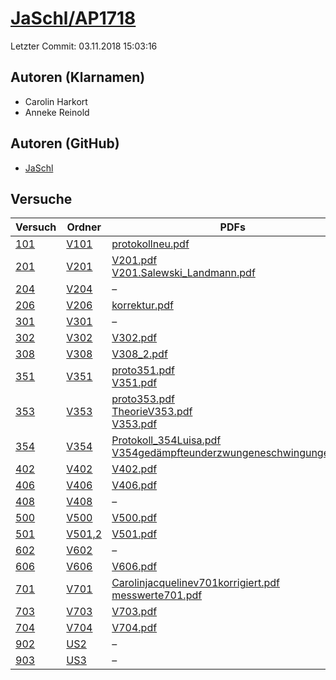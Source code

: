 # [JaSchl/AP1718](https://github.com/JaSchl/AP1718)

Letzter Commit: 03.11.2018 15:03:16

## Autoren (Klarnamen)
- Carolin Harkort
- Anneke Reinold

## Autoren (GitHub)
- [JaSchl](https://github.com/JaSchl)

## Versuche

|        Versuch         |                            Ordner                             |                                                                                                                                                                                          PDFs                                                                                                                                                                                           |
|------------------------|---------------------------------------------------------------|-----------------------------------------------------------------------------------------------------------------------------------------------------------------------------------------------------------------------------------------------------------------------------------------------------------------------------------------------------------------------------------------|
|[101](../../versuch/101)|[V101](https://github.com/JaSchl/AP1718/tree/master/V101)      |[protokollneu.pdf](https://docs.google.com/viewer?url=https://raw.githubusercontent.com/JaSchl/AP1718/master/V101/protokollneu.pdf)                                                                                                                                                                                                                                                      |
|[201](../../versuch/201)|[V201](https://github.com/JaSchl/AP1718/tree/master/V201)      |[V201.pdf](https://docs.google.com/viewer?url=https://raw.githubusercontent.com/JaSchl/AP1718/master/V201/V201.pdf)<br/>[V201.Salewski_Landmann.pdf](https://docs.google.com/viewer?url=https://raw.githubusercontent.com/JaSchl/AP1718/master/V201/V201.Salewski_Landmann.pdf)                                                                                                          |
|[204](../../versuch/204)|[V204](https://github.com/JaSchl/AP1718/tree/master/V204)      |–                                                                                                                                                                                                                                                                                                                                                                                        |
|[206](../../versuch/206)|[V206](https://github.com/JaSchl/AP1718/tree/master/V206)      |[korrektur.pdf](https://docs.google.com/viewer?url=https://raw.githubusercontent.com/JaSchl/AP1718/master/V206/korrektur.pdf)                                                                                                                                                                                                                                                            |
|[301](../../versuch/301)|[V301](https://github.com/JaSchl/AP1718/tree/master/V301)      |–                                                                                                                                                                                                                                                                                                                                                                                        |
|[302](../../versuch/302)|[V302](https://github.com/JaSchl/AP1718/tree/master/V302)      |[V302.pdf](https://docs.google.com/viewer?url=https://raw.githubusercontent.com/JaSchl/AP1718/master/V302/V302.pdf)                                                                                                                                                                                                                                                                      |
|[308](../../versuch/308)|[V308](https://github.com/JaSchl/AP1718/tree/master/V308)      |[V308_2.pdf](https://docs.google.com/viewer?url=https://raw.githubusercontent.com/JaSchl/AP1718/master/V308/V308_2.pdf)                                                                                                                                                                                                                                                                  |
|[351](../../versuch/351)|[V351](https://github.com/JaSchl/AP1718/tree/master/V351)      |[proto351.pdf](https://docs.google.com/viewer?url=https://raw.githubusercontent.com/JaSchl/AP1718/master/V351/proto351.pdf)<br/>[V351.pdf](https://docs.google.com/viewer?url=https://raw.githubusercontent.com/JaSchl/AP1718/master/V351/V351.pdf)                                                                                                                                      |
|[353](../../versuch/353)|[V353](https://github.com/JaSchl/AP1718/tree/master/V353)      |[proto353.pdf](https://docs.google.com/viewer?url=https://raw.githubusercontent.com/JaSchl/AP1718/master/V353/proto353.pdf)<br/>[TheorieV353.pdf](https://docs.google.com/viewer?url=https://raw.githubusercontent.com/JaSchl/AP1718/master/V353/TheorieV353.pdf)<br/>[V353.pdf](https://docs.google.com/viewer?url=https://raw.githubusercontent.com/JaSchl/AP1718/master/V353/V353.pdf)|
|[354](../../versuch/354)|[V354](https://github.com/JaSchl/AP1718/tree/master/V354)      |[Protokoll_354Luisa.pdf](https://docs.google.com/viewer?url=https://raw.githubusercontent.com/JaSchl/AP1718/master/V354/Protokoll_354Luisa.pdf)<br/>[V354gedämpfteunderzwungeneschwingungen.pdf](https://docs.google.com/viewer?url=https://raw.githubusercontent.com/JaSchl/AP1718/master/V354/V354ged%C3%A4mpfteunderzwungeneschwingungen.pdf)                                         |
|[402](../../versuch/402)|[V402](https://github.com/JaSchl/AP1718/tree/master/V402)      |[V402.pdf](https://docs.google.com/viewer?url=https://raw.githubusercontent.com/JaSchl/AP1718/master/V402/V402.pdf)                                                                                                                                                                                                                                                                      |
|[406](../../versuch/406)|[V406](https://github.com/JaSchl/AP1718/tree/master/V406)      |[V406.pdf](https://docs.google.com/viewer?url=https://raw.githubusercontent.com/JaSchl/AP1718/master/V406/V406.pdf)                                                                                                                                                                                                                                                                      |
|[408](../../versuch/408)|[V408](https://github.com/JaSchl/AP1718/tree/master/V408)      |–                                                                                                                                                                                                                                                                                                                                                                                        |
|[500](../../versuch/500)|[V500](https://github.com/JaSchl/AP1718/tree/master/V500)      |[V500.pdf](https://docs.google.com/viewer?url=https://raw.githubusercontent.com/JaSchl/AP1718/master/V500/V500.pdf)                                                                                                                                                                                                                                                                      |
|[501](../../versuch/501)|[V501,2](https://github.com/JaSchl/AP1718/tree/master/V501%2C2)|[V501.pdf](https://docs.google.com/viewer?url=https://raw.githubusercontent.com/JaSchl/AP1718/master/V501%2C2/V501.pdf)                                                                                                                                                                                                                                                                  |
|[602](../../versuch/602)|[V602](https://github.com/JaSchl/AP1718/tree/master/V602)      |–                                                                                                                                                                                                                                                                                                                                                                                        |
|[606](../../versuch/606)|[V606](https://github.com/JaSchl/AP1718/tree/master/V606)      |[V606.pdf](https://docs.google.com/viewer?url=https://raw.githubusercontent.com/JaSchl/AP1718/master/V606/V606.pdf)                                                                                                                                                                                                                                                                      |
|[701](../../versuch/701)|[V701](https://github.com/JaSchl/AP1718/tree/master/V701)      |[Carolinjacquelinev701korrigiert.pdf](https://docs.google.com/viewer?url=https://raw.githubusercontent.com/JaSchl/AP1718/master/V701/Carolinjacquelinev701korrigiert.pdf)<br/>[messwerte701.pdf](https://docs.google.com/viewer?url=https://raw.githubusercontent.com/JaSchl/AP1718/master/V701/messwerte701.pdf)                                                                        |
|[703](../../versuch/703)|[V703](https://github.com/JaSchl/AP1718/tree/master/V703)      |[V703.pdf](https://docs.google.com/viewer?url=https://raw.githubusercontent.com/JaSchl/AP1718/master/V703/V703.pdf)                                                                                                                                                                                                                                                                      |
|[704](../../versuch/704)|[V704](https://github.com/JaSchl/AP1718/tree/master/V704)      |[V704.pdf](https://docs.google.com/viewer?url=https://raw.githubusercontent.com/JaSchl/AP1718/master/V704/V704.pdf)                                                                                                                                                                                                                                                                      |
|[902](../../versuch/902)|[US2](https://github.com/JaSchl/AP1718/tree/master/US2)        |–                                                                                                                                                                                                                                                                                                                                                                                        |
|[903](../../versuch/903)|[US3](https://github.com/JaSchl/AP1718/tree/master/US3)        |–                                                                                                                                                                                                                                                                                                                                                                                        |
